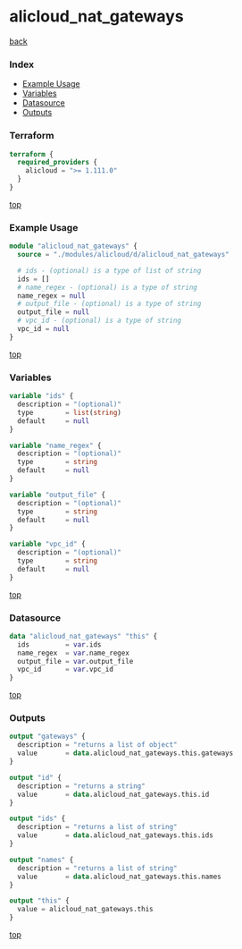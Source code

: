 # alicloud_nat_gateways

[back](../alicloud.md)

### Index

- [Example Usage](#example-usage)
- [Variables](#variables)
- [Datasource](#datasource)
- [Outputs](#outputs)

### Terraform

```terraform
terraform {
  required_providers {
    alicloud = ">= 1.111.0"
  }
}
```

[top](#index)

### Example Usage

```terraform
module "alicloud_nat_gateways" {
  source = "./modules/alicloud/d/alicloud_nat_gateways"

  # ids - (optional) is a type of list of string
  ids = []
  # name_regex - (optional) is a type of string
  name_regex = null
  # output_file - (optional) is a type of string
  output_file = null
  # vpc_id - (optional) is a type of string
  vpc_id = null
}
```

[top](#index)

### Variables

```terraform
variable "ids" {
  description = "(optional)"
  type        = list(string)
  default     = null
}

variable "name_regex" {
  description = "(optional)"
  type        = string
  default     = null
}

variable "output_file" {
  description = "(optional)"
  type        = string
  default     = null
}

variable "vpc_id" {
  description = "(optional)"
  type        = string
  default     = null
}
```

[top](#index)

### Datasource

```terraform
data "alicloud_nat_gateways" "this" {
  ids         = var.ids
  name_regex  = var.name_regex
  output_file = var.output_file
  vpc_id      = var.vpc_id
}
```

[top](#index)

### Outputs

```terraform
output "gateways" {
  description = "returns a list of object"
  value       = data.alicloud_nat_gateways.this.gateways
}

output "id" {
  description = "returns a string"
  value       = data.alicloud_nat_gateways.this.id
}

output "ids" {
  description = "returns a list of string"
  value       = data.alicloud_nat_gateways.this.ids
}

output "names" {
  description = "returns a list of string"
  value       = data.alicloud_nat_gateways.this.names
}

output "this" {
  value = alicloud_nat_gateways.this
}
```

[top](#index)